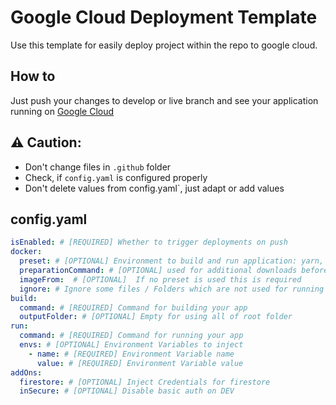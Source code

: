 # Google Cloud Deployment Template

Use this template for easily deploy project within the repo to google cloud.

## How to

Just push your changes to develop or live branch and see your application 
running on [Google Cloud](https://console.cloud.google.com/kubernetes/ingresses?project=brdata-dev&supportedpurview=project&pageState=(%22savedViews%22:(%22i%22:%220ccc310c55074400ad028e9f7cc3f960%22,%22c%22:%5B%5D,%22n%22:%5B%5D)))

## ⚠️ Caution:

- Don't change files in `.github` folder
- Check, if `config.yaml` is configured properly
- Don't delete values from config.yaml`, just adapt or add values

## config.yaml

```yaml
isEnabled: # [REQUIRED] Whether to trigger deployments on push
docker:
  preset: # [OPTIONAL] Environment to build and run application: yarn, java, python
  preparationCommand: # [OPTIONAL] used for additional downloads before building and running your app
  imageFrom:  # [OPTIONAL]  If no preset is used this is required
  ignore: # Ignore some files / Folders which are not used for running the app
build:
  command: # [REQUIRED] Command for building your app
  outputFolder: # [OPTIONAL] Empty for using all of root folder
run:
  command: # [REQUIRED] Command for running your app
  envs: # [OPTIONAL] Environment Variables to inject
    - name: # [REQUIRED] Environment Variable name
      value: # [REQUIRED] Environment Variable value
addOns:
  firestore: # [OPTIONAL] Inject Credentials for firestore
  inSecure: # [OPTIONAL] Disable basic auth on DEV
```
